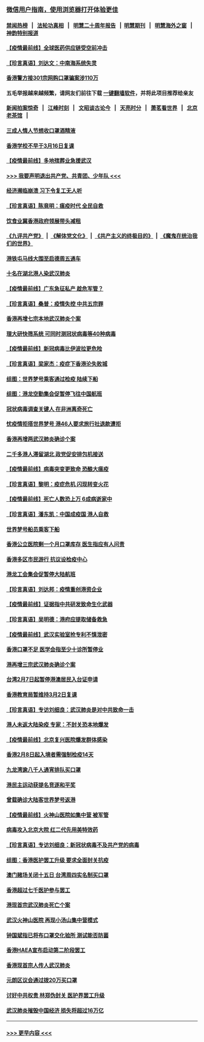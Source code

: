 ### [微信用户指南，使用浏览器打开体验更佳](https://github.com/gfw-breaker/banned-news1/blob/master/indexes/wechat-guide.md?t=0)
#### [禁闻热榜](热点新闻.md?t=0)  &nbsp;&nbsp;|&nbsp;&nbsp; [法轮功真相](https://github.com/gfw-breaker/truth/blob/master/README.md?t=0) &nbsp;&nbsp;|&nbsp;&nbsp; [明慧二十周年报告](https://github.com/gfw-breaker/mh-reports/blob/master/README.md?t=0) &nbsp;&nbsp;|&nbsp;&nbsp;[明慧期刊](https://github.com/gfw-breaker/mh-qikan) &nbsp;&nbsp;|&nbsp;&nbsp; [明慧海外之窗](https://github.com/gfw-breaker/mh-news/blob/master/README.md?t=0) &nbsp;&nbsp;|&nbsp;&nbsp; [神韵特别报道](https://github.com/gfw-breaker/mh-news/blob/master/shenyun.md?t=0)
#### [【疫情最前线】全球医药供应链受空前冲击](../pages/nsc415/n11869614.md?t=02151222) 
#### [【珍言真语】刘达文：中南海系统失灵](../pages/nsc415/n11869465.md?t=02151222) 
#### [香港警方接301宗网购口罩骗案涉110万](../pages/nsc415/n11867572.md?t=02151222) 
#### 五毛举报越来越频繁，请网友们前往下载 [一键翻墙软件](https://github.com/gfw-breaker/ssr-accounts)，并将此项目推荐给亲友
#### [新闻拍案惊奇](https://github.com/gfw-breaker/banned-news1/blob/master/pages/link4.md) &nbsp;&nbsp;|&nbsp;&nbsp; [江峰时刻](https://github.com/gfw-breaker/banned-news1/blob/master/pages/link4.md) &nbsp;&nbsp;|&nbsp;&nbsp; [文昭谈古论今](https://github.com/gfw-breaker/banned-news1/blob/master/pages/link4.md) &nbsp;&nbsp;|&nbsp;&nbsp; [天亮时分](https://github.com/gfw-breaker/banned-news1/blob/master/pages/link4.md) &nbsp;&nbsp;|&nbsp;&nbsp; [萧茗看世界](https://github.com/gfw-breaker/banned-news1/blob/master/pages/link4.md) &nbsp;&nbsp;|&nbsp;&nbsp; [北京老茶馆](https://github.com/gfw-breaker/banned-news1/blob/master/pages/link4.md) &nbsp;&nbsp;|&nbsp;&nbsp; 
#### [三成人情人节想收口罩酒精液](../pages/nsc415/n11867523.md?t=02151222) 
#### [香港学校不早于3月16日复课](../pages/nsc415/n11867498.md?t=02151222) 
#### [【疫情最前线】多地殡葬业急援武汉](../pages/nsc415/n11866914.md?t=02151222) 
#### [>>> 我要声明退出共产党、共青团、少年队 <<<](https://github.com/begood0513/goodnews/blob/master/quit/letter.md) 
#### [经济濒临崩溃 习下令复工无人听](../pages/nsc415/n11867269.md?t=02151222) 
#### [【珍言真语】陈竟明：瘟疫时代 全民自救](../pages/nsc415/n11866765.md?t=02151222) 
#### [饮食业冀香港政府领展带头减租](../pages/nsc415/n11864876.md?t=02151222) 
#### [《九评共产党》](https://github.com/begood0513/9ping.md/blob/master/README.md) &nbsp;|&nbsp; [《解体党文化》](../../../../jtdwh.md/blob/master/README.md)  &nbsp;|&nbsp; [《共产主义的终极目的》](../../../../gczydzjmd.md/blob/master/README.md) &nbsp;|&nbsp; [《魔鬼在统治我们的世界》](../../../../mgztzwmdsj.md/blob/master/README.md) 
#### [港铁屯马线大围至启德周五通车](../pages/nsc415/n11864842.md?t=02151222) 
#### [十名在湖北港人染武汉肺炎](../pages/nsc415/n11864807.md?t=02151222) 
#### [【疫情最前线】广东急征私产 趁危军管？](../pages/nsc415/n11864205.md?t=02151222) 
#### [【珍言真语】桑普：疫情失控 中共五宗罪](../pages/nsc415/n11864157.md?t=02151222) 
#### [香港再增七宗本地武汉肺炎个案](../pages/nsc415/n11862405.md?t=02151222) 
#### [理大研快筛系统 可同时测冠状病毒等40种病毒](../pages/nsc415/n11862376.md?t=02151222) 
#### [【疫情最前线】新冠病毒比伊波拉更危险](../pages/nsc415/n11862199.md?t=02151222) 
#### [【珍言真语】梁家杰：疫症下香港沦失败城](../pages/nsc415/n11861588.md?t=02151222) 
#### [组图：世界梦号乘客通过检疫 陆续下船](../pages/nsc415/n11858302.md?t=02151222) 
#### [组图：港龙空勤集会促暂停飞往中国航班](../pages/nsc415/n11858190.md?t=02151222) 
#### [冠状病毒调查关键人 在非洲离奇死亡](../pages/nsc415/n11859798.md?t=02151222) 
#### [忧疫情拒搭世界梦号 港46人要求旅行社退款遭拒](../pages/nsc415/n11859849.md?t=02151222) 
#### [香港再增两武汉肺炎确诊个案](../pages/nsc415/n11859833.md?t=02151222) 
#### [二千多港人滞留湖北 政党促安排包机接送](../pages/nsc415/n11859831.md?t=02151222) 
#### [【疫情最前线】病毒突变更致命 恐酿大瘟疫](../pages/nsc415/n11859604.md?t=02151222) 
#### [【珍言真语】黎明：疫症危机 闪现转变火花](../pages/nsc415/n11859199.md?t=02151222) 
#### [【疫情最前线】死亡人数恐上万 6成病逝家中](../pages/nsc415/n11856687.md?t=02151222) 
#### [【珍言真语】潘东凯：中国成疫国 港人自救](../pages/nsc415/n11856962.md?t=02151222) 
#### [世界梦号船员乘客下船](../pages/nsc415/n11856883.md?t=02151222) 
#### [香港公立医院剩一个月口罩库存 医生指应有人问责](../pages/nsc415/n11856875.md?t=02151222) 
#### [香港多区市民游行 抗议设检疫中心](../pages/nsc415/n11856866.md?t=02151222) 
#### [港龙工会集会促暂停大陆航班](../pages/nsc415/n11856840.md?t=02151222) 
#### [【珍言真语】刘达邦：疫情重创港资企业](../pages/nsc415/n11854274.md?t=02151222) 
#### [【疫情最前线】证据指中共研发致命生化武器](../pages/nsc415/n11853087.md?t=02151222) 
#### [【珍言真语】吴明德：港府应提取储备救急](../pages/nsc415/n11852734.md?t=02151222) 
#### [【疫情最前线】武汉实验室抢专利不慎泄密](../pages/nsc415/n11850310.md?t=02151222) 
#### [香港口罩不足 医学会指至少十诊所暂停业](../pages/nsc415/n11850301.md?t=02151222) 
#### [港再增三宗武汉肺炎确诊个案](../pages/nsc415/n11850328.md?t=02151222) 
#### [台湾2月7日起暂停港澳居民入台证申请](../pages/nsc415/n11850304.md?t=02151222) 
#### [香港教育局暂维持3月2日复课](../pages/nsc415/n11850260.md?t=02151222) 
#### [【珍言真语】专访刘细良：武汉肺炎是对中共致命一击](../pages/nsc415/n11849934.md?t=02151222) 
#### [港人未返大陆染疫 专家：不封关恐本地爆发](../pages/nsc415/n11848021.md?t=02151222) 
#### [【疫情最前线】北京复兴医院爆发群体感染](../pages/nsc415/n11847626.md?t=02151222) 
#### [香港2月8日起入境者需强制检疫14天](../pages/nsc415/n11847658.md?t=02151222) 
#### [九龙湾逾八千人通宵排队买口罩](../pages/nsc415/n11847647.md?t=02151222) 
#### [港民主运动获提名竞逐和平奖](../pages/nsc415/n11847633.md?t=02151222) 
#### [曾载确诊大陆客世界梦号返港](../pages/nsc415/n11847608.md?t=02151222) 
#### [【疫情最前线】火神山医院如集中营 被军管](../pages/nsc415/n11847524.md?t=02151222) 
#### [病毒攻入北京大院 红二代先用美特效药](../pages/nsc415/n11847427.md?t=02151222) 
#### [【珍言真语】专访刘细良：新冠状病毒不及共产党的病毒](../pages/nsc415/n11847164.md?t=02151222) 
#### [组图：香港医护罢工升级 要求全面封关抗疫](../pages/nsc415/n11844107.md?t=02151222) 
#### [澳门赌场关闭十五日 台湾周四实名制买口罩](../pages/nsc415/n11845083.md?t=02151222) 
#### [香港超过七千医护参与罢工](../pages/nsc415/n11845051.md?t=02151222) 
#### [港现首宗武汉肺炎死亡个案](../pages/nsc415/n11844998.md?t=02151222) 
#### [武汉火神山医院 再现小汤山集中营模式](../pages/nsc415/n11844763.md?t=02151222) 
#### [钟国斌指已将布口罩交化验所 测试能否防菌](../pages/nsc415/n11842783.md?t=02151222) 
#### [香港HAEA宣布启动第二阶段罢工](../pages/nsc415/n11842723.md?t=02151222) 
#### [香港现首宗人传人武汉肺炎](../pages/nsc415/n11842766.md?t=02151222) 
#### [元朗区议会通过拨20万买口罩](../pages/nsc415/n11842754.md?t=02151222) 
#### [讨好中共权贵 林郑伪封关 医护界罢工升级](../pages/nsc415/n11842359.md?t=02151222) 
#### [武汉肺炎摧毁中国经济 损失将超过16万亿](../pages/nsc415/n11839723.md?t=02151222) 

----
#### [ >>> 更早内容 <<< ](../indexes/nsc415-earlier.md)
